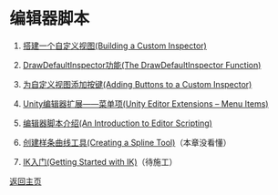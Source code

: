 # 编辑器脚本

1. [搭建一个自定义视图(Building a Custom Inspector)](/Scripting/Editor/Building-a-Custom-Inspector.md)

2. [DrawDefaultInspector功能(The DrawDefaultInspector Function)](/Scripting/Editor/The-DrawDefaultInspector-Function.md)

3. [为自定义视图添加按键(Adding Buttons to a Custom Inspector)](/Scripting/Editor/Adding-Buttons-to-a-Custom-Inspector.md)

4. [Unity编辑器扩展——菜单项(Unity Editor Extensions – Menu Items)](/Scripting/Editor/Menu-Extensions.md)

5. [编辑器脚本介绍(An Introduction to Editor Scripting)](/Scripting/Editor/Editor-Scripting-Introduction.md)

6. [创建样条曲线工具(Creating a Spline Tool)](/Scripting/Editor/Creating-a-Spline-Tool.md)（本章没看懂）

7. [IK入门(Getting Started with IK)](/Scripting/Editor/Getting-Started-with-IK.md)（待施工）

[返回主页](/README.md)
